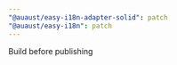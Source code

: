 ```yaml
---
"@auaust/easy-i18n-adapter-solid": patch
"@auaust/easy-i18n": patch
---
```


Build before publishing
